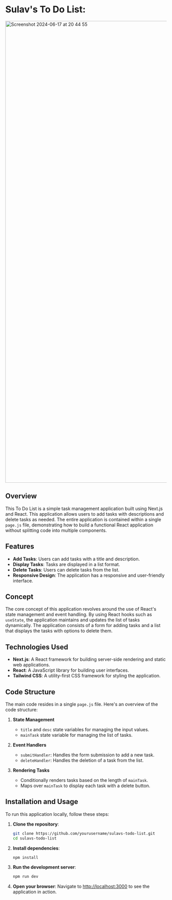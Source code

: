 # Sulav's To Do List:
<img width="1440" alt="Screenshot 2024-06-17 at 20 44 55" src="https://github.com/sulav-gautam/todo_app/assets/159540990/77673695-d671-470c-9e00-6a03ea6502c4">


## Overview

This To Do List is a simple task management application built using Next.js and React. This application allows users to add tasks with descriptions and delete tasks as needed. The entire application is contained within a single `page.js` file, demonstrating how to build a functional React application without splitting code into multiple components.

## Features

- **Add Tasks**: Users can add tasks with a title and description.
- **Display Tasks**: Tasks are displayed in a list format.
- **Delete Tasks**: Users can delete tasks from the list.
- **Responsive Design**: The application has a responsive and user-friendly interface.

## Concept

The core concept of this application revolves around the use of React's state management and event handling. By using React hooks such as `useState`, the application maintains and updates the list of tasks dynamically. The application consists of a form for adding tasks and a list that displays the tasks with options to delete them.

## Technologies Used

- **Next.js**: A React framework for building server-side rendering and static web applications.
- **React**: A JavaScript library for building user interfaces.
- **Tailwind CSS**: A utility-first CSS framework for styling the application.

## Code Structure

The main code resides in a single `page.js` file. Here's an overview of the code structure:

1. **State Management**
   - `title` and `desc` state variables for managing the input values.
   - `mainTask` state variable for managing the list of tasks.
   
2. **Event Handlers**
   - `submitHandler`: Handles the form submission to add a new task.
   - `deleteHandler`: Handles the deletion of a task from the list.
   
3. **Rendering Tasks**
   - Conditionally renders tasks based on the length of `mainTask`.
   - Maps over `mainTask` to display each task with a delete button.

## Installation and Usage

To run this application locally, follow these steps:

1. **Clone the repository**:
   ```bash
   git clone https://github.com/yourusername/sulavs-todo-list.git
   cd sulavs-todo-list
   ```

2. **Install dependencies**:
   ```bash
   npm install
   ```

3. **Run the development server**:
   ```bash
   npm run dev
   ```

4. **Open your browser**:
   Navigate to [http://localhost:3000](http://localhost:3000) to see the application in action.

